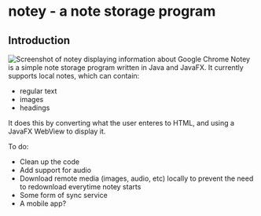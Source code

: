 notey - a note storage program
=
Introduction
-
![Screenshot of notey displaying information about Google Chrome](http://i.imgur.com/6Ne8DMe.png)
Notey is a simple note storage program written in Java and JavaFX. It currently supports local notes, which can contain:
* regular text
* images
* headings

It does this by converting what the user enteres to HTML, and using a JavaFX WebView to display it.

To do:
* Clean up the code
* Add support for audio
* Download remote media (images, audio, etc) locally to prevent the need to redownload everytime notey starts
* Some form of sync service
* A mobile app?
